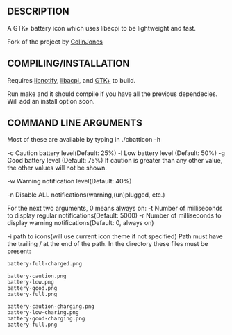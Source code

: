 DESCRIPTION
-----------
A GTK+ battery icon which uses libacpi to be lightweight and fast.

Fork of the project by [ColinJones][cj]

[cj]: https://github.com/ColinJones/cbatticon

COMPILING/INSTALLATION
----------------------
Requires [libnotify][ln], [libacpi][la], and [GTK+][gt] to build.

Run make and it should compile if you have all the previous dependecies.
Will add an install option soon.

[ln]: http://www.galago-project.org/downloads.php 
[la]: http://www.ngolde.de/libacpi.html
[gt]: http://www.gtk.org/download.html


COMMAND LINE ARGUMENTS
----------------------
Most of these are available by typing in ./cbatticon -h

-c Caution battery level(Default: 25%)
-l Low battery level (Default: 50%)
-g Good battery level (Default: 75%)
If caution is greater than any other value, the other values will not be shown.

-w Warning notification level(Default: 40%)

-n Disable ALL notifications(warning,(un)plugged, etc.)

For the next two arguments,  0 means always on:
	-t Number of milliseconds to display regular notifications(Default: 5000)
	-r Number of milliseconds to display warning notifications(Default: 0, always on)

-i path to icons(will use current icon theme if not specified)
	Path must have the trailing / at the end of the path. 
	In the directory these files must be present:
	
	battery-full-charged.png

	battery-caution.png
	battery-low.png
	battery-good.png
	battery-full.png

	battery-caution-charging.png
	battery-low-charing.png
	battery-good-charging.png
	battery-full.png

